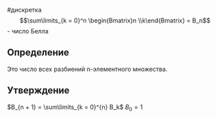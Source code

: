 #дискретка 
$$\sum\limits_{k = 0}^n \begin{Bmatrix}n \\k\end{Bmatrix} = B_n$$ - число Белла
## Определение
Это число всех разбиений n-элементного множества.
## Утверждение
$B_{n + 1} = \sum\limits_{k = 0}^{n} B_k$
$B_0 = 1$